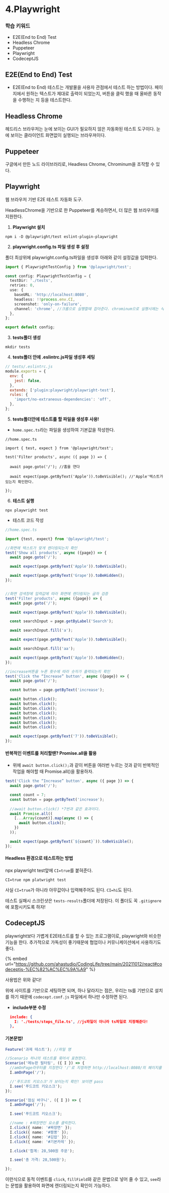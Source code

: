 # 4.Playwright

### 학습 키워드

* E2E(End to End) Test
* Headless Chrome
* Puppeteer
* Playwright
* CodeceptJS



## E2E(End to End) Test

* E2E(End to End) 테스트는 개발물을 사용자 관점에서 테스트 하는 방법이다. 페이지에서 원하는 텍스트가 제대로 출력이 되었는지, 버튼을 클릭 했을 때 올바른 동작을 수행하는 지 등을 테스트한다.

## Headless Chrome

헤드리스 브라우저는 눈에 보이는 GUI가 필요하지 않은 자동화된 테스트 도구이다. 눈에 보이는 클라이언트  화면없이 실행되는 브라우져이다.

## Puppeteer

구글에서 만든 노드 라이브러리로, Headless Chrome, Chrominum을 조작할 수 있다.

## Playwright

웹 브라우저 기반 E2E 테스트 자동화 도구.

HeadlessChrome을 기반으로 한 Puppeteer를 계승하면서, 더 많은 웹 브라우저를 지원한다.



1. **Playwright 설치**

```
npm i -D @playwright/test eslint-plugin-playwright
```

2. **playwright.config.ts 파일 생성 후 설정**

폴더 최상위에 playwright.config.ts파일을 생성후 아래와 같이 설정값을 입력한다.

```typescript
import { PlaywrightTestConfig } from '@playwright/test';

const config: PlaywrightTestConfig = {
  testDir: './tests',
  retries: 0,
  use: {
    baseURL: 'http://localhost:8080',
    headless: !!process.env.CI,
    screenshot: 'only-on-failure',
    channel: 'chrome', //크롬으로 실행할때 잡아준다. chrominum으로 실행시에는 삭제한다.
  },
};

export default config;
```

3. **tests폴더 생성**

```
mkdir tests
```

4. **tests폴더 안에 .eslintrc.js파일 생성후 세팅**

```javascript
// tests/.eslintrc.js
module.exports = {
  env: {
    jest: false,
  },
  extends: ['plugin:playwright/playwright-test'],
  rules: {
    'import/no-extraneous-dependencies': 'off',
  },
};
```

5. **tests폴더안에 테스트를 할 파일을 생성후 사용!**

* `home.spec.ts`라는 파일을 생성하여 기본값을 작성한다.

```tsx
//home.spec.ts

import { test, expect } from '@playwright/test';

test('Filter products', async ({ page }) => {

  await page.goto('/'); //홈을 연다

  await expect(page.getByText('Apple')).toBeVisible(); //'Apple'텍스트가 있는지 확인한다.

});
```

6. **테스트 실행**

```
npx playwright test
```

* 테스트 코드 작성

```typescript
//home.spec.ts

import {test, expect} from '@playwright/test';

//화면에 텍스트가 맞게 렌더링되는지 확인
test('Show all products', async ({page}) => {
  await page.goto('/');

  await expect(page.getByText('Apple')).toBeVisible();

  await expect(page.getByText('Grape')).toBeHidden();
});


//화면 검색창에 입력값에 따라 화면에 렌더링되는 글자 검증
test('Filter products', async ({page}) => {
  await page.goto('/');

  await expect(page.getByText('Apple')).toBeVisible();

  const searchInput = page.getByLabel('Search');

  await searchInput.fill('a');

  await expect(page.getByText('Apple')).toBeVisible();

  await searchInput.fill('aa');

  await expect(page.getByText('Apple')).toBeHidden();
});

//increase버튼을 누른 횟수에 따라 숫자가 출력되는지 확인
test('Click the “Increase” button', async ({page}) => {
  await page.goto('/');

  const button = page.getByText('increase');

  await button.click();
  await button.click();
  await button.click();
  await button.click();
  await button.click();
  await button.click();
  await button.click();

  await expect(page.getByText('7')).toBeVisible();
});
```

#### 반복적인 이벤트를 처리할땐? Promise.all을 활용

* 위에 `await button.click();`과 같이 버튼을 여러번 누르는 것과 같이 반복적인 작업을 해야할 때 Promise.all()을 활용하자.

```typescript
test('Click the “Increase” button', async ({ page }) => {
  await page.goto('/');

  const count = 7;
  const button = page.getByText('increase');
  
  //await button.click() *7번과 같은 효과이다.
  await Promise.all((
    [...Array(count)].map(async () => {
      await button.click();
    })
  ));

  await expect(page.getByText(`${count}`)).toBeVisible();
});
```

#### Headless 환경으로 테스트하는 방법

npx playwright test앞에 `CI=true`를 붙혀준다.

```
CI=true npm platwright test
```

사실 `CI=true`가 아니라 아무값이나 입력해주어도 된다. `CI=hi`도 된다.



테스트 실패시 스크린샷은 `tests-results`폴더에 저장된다. 이 폴더도 꼭 `.gitignore`에 포함시키도록 하자!

## CodeceptJS

playwright보다 가볍게 E2E테스트를 할 수 있는 프로그램이로, playwright와 비슷한 기능을 한다. 추가적으로 가독성이 좋기때문에 협업이나 커뮤니케이션에서 사용하기도 좋다.

{% embed url="https://github.com/ahastudio/CodingLife/tree/main/20211012/react#codeceptjs-%EC%82%AC%EC%9A%A9" %}

사용법은 위와 같다!

위에 사이트를 기반으로 세팅하면 되며, 하나 달라지는 점은, 우리는 ts를 기반으로 설치를 하기 때문에  `codecept.conf.js` 파일에서 하나만 수정하면 된다.

* **include부분 수정**

```json
  include: {
    I: './tests/steps_file.ts', //js파일이 아니라 ts파일로 지정해준다!
  },
```

#### 기본문법!

```typescript
Feature('과제 테스트'); //파일 명

//Scenario 하나의 테스트를 묶어서 표현한다.
Scenario('메뉴판 필터링', ({ I }) => {
  //amOnPage라우터를 지정한다 '/'로 지정하면 http://localhost:8080/의 페이지를 의미한다.
  I.amOnPage('/');

  //'푸드코트 키오스크'가 보이는지 확인! 보이면 pass
  I.see('푸드코트 키오스크');
});

Scenario('점심 바구니', ({ I }) => {
  I.amOnPage('/');

  I.see('푸드코트 키오스크');

  //name : #짜장면인 요소를 클릭한다.
  I.click({ name: '#짜장면' });
  I.click({ name: '#짬뽕' });
  I.click({ name: '#김밥' });
  I.click({ name: '#기본카레' });

  I.click('합계: 28,500원 주문');

  I.see('총 가격: 28,500원');

});

```

이런식으로 동적 이벤트를 `click`, `fillField`와 같은 문법으로 넣어 줄 수 있고, `see`라는 문법을 활용하여 화면에 렌더링되는지 확인이 가능하다.

